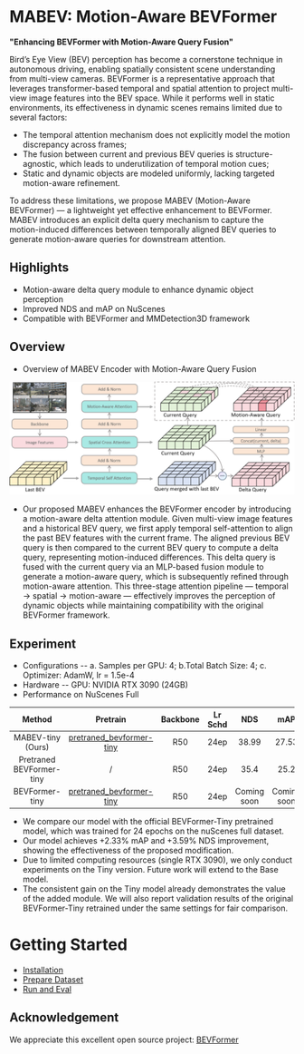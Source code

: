 # MABEV: Motion-Aware BEVFormer
**"Enhancing BEVFormer with Motion-Aware Query Fusion"**

Bird’s Eye View (BEV) perception has become a cornerstone technique in autonomous driving, enabling spatially consistent scene understanding from multi-view cameras. BEVFormer is a representative approach that leverages transformer-based temporal and spatial attention to project multi-view image features into the BEV space. While it performs well in static environments, its effectiveness in dynamic scenes remains limited due to several factors:

- The temporal attention mechanism does not explicitly model the motion discrepancy across frames;
- The fusion between current and previous BEV queries is structure-agnostic, which leads to underutilization of temporal motion cues;
- Static and dynamic objects are modeled uniformly, lacking targeted motion-aware refinement.

To address these limitations, we propose MABEV (Motion-Aware BEVFormer) — a lightweight yet effective enhancement to BEVFormer. MABEV introduces an explicit delta query mechanism to capture the motion-induced differences between temporally aligned BEV queries to generate motion-aware queries for downstream attention.

## Highlights
-  Motion-aware delta query module to enhance dynamic object perception
-  Improved NDS and mAP on NuScenes
-  Compatible with BEVFormer and MMDetection3D framework

##  Overview
- Overview of MABEV Encoder with Motion-Aware Query Fusion

![MABEV_Overview](figs/MABEV_Overview.png "model overview")

- Our proposed MABEV enhances the BEVFormer encoder by introducing a motion-aware delta attention module. Given multi-view image features and a historical BEV query, we first apply temporal self-attention to align the past BEV features with the current frame. The aligned previous BEV query is then compared to the current BEV query to compute a delta query, representing motion-induced differences. This delta query is fused with the current query via an MLP-based fusion module to generate a motion-aware query, which is subsequently refined through motion-aware attention. This three-stage attention pipeline — temporal → spatial → motion-aware — effectively improves the perception of dynamic objects while maintaining compatibility with the original BEVFormer framework.

##  Experiment

-  Configurations -- a. Samples per GPU: 4; b.Total Batch Size: 4; c. Optimizer: AdamW, lr = 1.5e-4
-  Hardware -- GPU: NVIDIA RTX 3090 (24GB)
-  Performance on NuScenes Full
  
| Method | Pretrain | Backbone | Lr Schd	| NDS	| mAP	| Config | Download |
| :---: | :---: | :---: | :---: | :---: | :---: | :---: | :---: |
| MABEV-tiny (Ours)|[pretraned_bevformer-tiny](https://github.com/Karltommy/MABEV_FILE/releases/download/V1.0.0/pre_bevformer_tiny_epoch_24.pth)|R50|24ep|38.99|27.53|[ma_bevformer_tiny.py](projects\configs\bevformer\ma_bevformer_tiny.py)|[model](https://github.com/Karltommy/MABEV_FILE/releases/download/V1.0.0/mabev_tiny_epoch_24.pth)/[log](https://github.com/Karltommy/MABEV_FILE/releases/download/V1.0.0/mabev_tiny_epoch_24.log)|
| Pretraned BEVFormer-tiny|/|R50|24ep|35.4|25.2|[bevformer_tiny.py(original)](https://github.com/fundamentalvision/BEVFormer/blob/master/projects/configs/bevformer/bevformer_tiny.py)|[model](https://github.com/Karltommy/MABEV_FILE/releases/download/V1.0.0/pre_bevformer_tiny_epoch_24.pth)/[log](https://github.com/Karltommy/MABEV_FILE/releases/download/V1.0.0/pre_bevformer_tiny_epoch_24.log)|
| BEVFormer-tiny|[pretraned_bevformer-tiny](https://github.com/Karltommy/MABEV_FILE/releases/download/V1.0.0/pre_bevformer_tiny_epoch_24.pth)|R50|24ep|Coming soon|Coming soon|[bevformer_tiny.py](projects\configs\bevformer\bevformer_tiny.py)|Coming soon|

- We compare our model with the official BEVFormer-Tiny pretrained model, which was trained for 24 epochs on the nuScenes full dataset.
- Our model achieves +2.33% mAP and +3.59% NDS improvement, showing the effectiveness of the proposed modification.
- Due to limited computing resources (single RTX 3090), we only conduct experiments on the Tiny version. Future work will extend to the Base model.
- The consistent gain on the Tiny model already demonstrates the value of the added module. We will also report validation results of the original BEVFormer-Tiny retrained under the same settings for fair comparison.

<!-- Our MABEV model shows consistent improvements across all metrics, especially in mAP (+%) and NDS (+%), demonstrating enhanced capability for dynamic object modeling.-->

# Getting Started
- [Installation](docs/install.md) 
- [Prepare Dataset](docs/prepare_dataset.md)
- [Run and Eval](docs/getting_started.md)

## Acknowledgement
We appreciate this excellent open source project:
[BEVFormer](https://github.com/fundamentalvision/BEVFormer)



